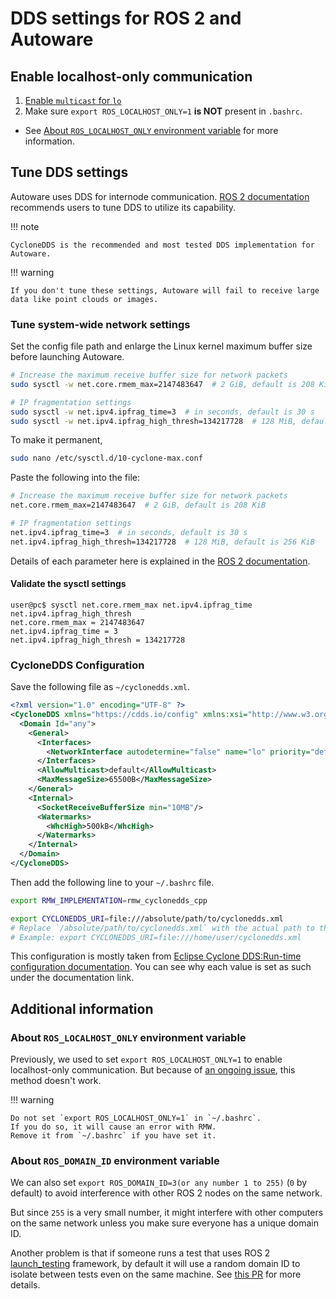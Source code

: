 # DDS settings for ROS 2 and Autoware

## Enable localhost-only communication

1. [Enable `multicast` for `lo`](./enable-multicast-for-lo.md)
2. Make sure `export ROS_LOCALHOST_ONLY=1` **is NOT** present in `.bashrc`.

- See [About `ROS_LOCALHOST_ONLY` environment variable](#about-ros_localhost_only-environment-variable) for more information.

## Tune DDS settings

Autoware uses DDS for internode communication. [ROS 2 documentation](https://docs.ros.org/en/humble/How-To-Guides/DDS-tuning.html) recommends users to tune DDS to utilize its capability.

!!! note

    CycloneDDS is the recommended and most tested DDS implementation for Autoware.

!!! warning

    If you don't tune these settings, Autoware will fail to receive large data like point clouds or images.

### Tune system-wide network settings

Set the config file path and enlarge the Linux kernel maximum buffer size before launching Autoware.

```bash
# Increase the maximum receive buffer size for network packets
sudo sysctl -w net.core.rmem_max=2147483647  # 2 GiB, default is 208 KiB

# IP fragmentation settings
sudo sysctl -w net.ipv4.ipfrag_time=3  # in seconds, default is 30 s
sudo sysctl -w net.ipv4.ipfrag_high_thresh=134217728  # 128 MiB, default is 256 KiB
```

To make it permanent,

```bash
sudo nano /etc/sysctl.d/10-cyclone-max.conf
```

Paste the following into the file:

```bash
# Increase the maximum receive buffer size for network packets
net.core.rmem_max=2147483647  # 2 GiB, default is 208 KiB

# IP fragmentation settings
net.ipv4.ipfrag_time=3  # in seconds, default is 30 s
net.ipv4.ipfrag_high_thresh=134217728  # 128 MiB, default is 256 KiB
```

Details of each parameter here is explained in the [ROS 2 documentation](https://docs.ros.org/en/humble/How-To-Guides/DDS-tuning.html#cross-vendor-tuning).

#### Validate the sysctl settings

```console
user@pc$ sysctl net.core.rmem_max net.ipv4.ipfrag_time net.ipv4.ipfrag_high_thresh
net.core.rmem_max = 2147483647
net.ipv4.ipfrag_time = 3
net.ipv4.ipfrag_high_thresh = 134217728
```

### CycloneDDS Configuration

Save the following file as `~/cyclonedds.xml`.

```xml
<?xml version="1.0" encoding="UTF-8" ?>
<CycloneDDS xmlns="https://cdds.io/config" xmlns:xsi="http://www.w3.org/2001/XMLSchema-instance" xsi:schemaLocation="https://cdds.io/config https://raw.githubusercontent.com/eclipse-cyclonedds/cyclonedds/master/etc/cyclonedds.xsd">
  <Domain Id="any">
    <General>
      <Interfaces>
        <NetworkInterface autodetermine="false" name="lo" priority="default" multicast="default" />
      </Interfaces>
      <AllowMulticast>default</AllowMulticast>
      <MaxMessageSize>65500B</MaxMessageSize>
    </General>
    <Internal>
      <SocketReceiveBufferSize min="10MB"/>
      <Watermarks>
        <WhcHigh>500kB</WhcHigh>
      </Watermarks>
    </Internal>
  </Domain>
</CycloneDDS>
```

Then add the following line to your `~/.bashrc` file.

```bash
export RMW_IMPLEMENTATION=rmw_cyclonedds_cpp

export CYCLONEDDS_URI=file:///absolute/path/to/cyclonedds.xml
# Replace `/absolute/path/to/cyclonedds.xml` with the actual path to the file.
# Example: export CYCLONEDDS_URI=file:///home/user/cyclonedds.xml
```

This configuration is mostly taken from [Eclipse Cyclone DDS:Run-time configuration documentation](https://github.com/eclipse-cyclonedds/cyclonedds/tree/a10ced3c81cc009e7176912190f710331a4d6caf#run-time-configuration).
You can see why each value is set as such under the documentation link.

## Additional information

### About `ROS_LOCALHOST_ONLY` environment variable

Previously, we used to set `export ROS_LOCALHOST_ONLY=1` to enable localhost-only communication.
But because of [an ongoing issue](https://github.com/ros2/rmw_cyclonedds/issues/370), this method doesn't work.

!!! warning

    Do not set `export ROS_LOCALHOST_ONLY=1` in `~/.bashrc`.
    If you do so, it will cause an error with RMW.
    Remove it from `~/.bashrc` if you have set it.

### About `ROS_DOMAIN_ID` environment variable

We can also set `export ROS_DOMAIN_ID=3(or any number 1 to 255)` (`0` by default) to avoid interference with other ROS 2 nodes on the same network.

But since `255` is a very small number, it might interfere with other computers on the same network unless you make sure everyone has a unique domain ID.

Another problem is that if someone runs a test that uses ROS 2 [launch_testing](https://github.com/ros2/launch/blob/a317c54bbbf2dfeec35fbb6d2b5913939d02750d/launch_testing/README.md) framework,
by default it will use a random domain ID to isolate between tests even on the same machine.
See [this PR](https://github.com/ros2/launch/pull/251) for more details.
